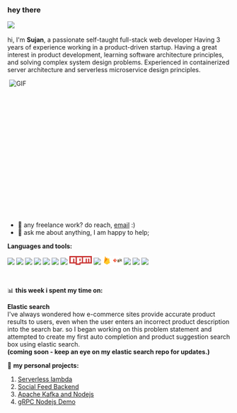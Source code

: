 ### hey there 

![](https://visitor-badge.glitch.me/badge?page_id=ninjasujan.ninjasujan)

hi, I'm **Sujan**, a passionate self-taught full-stack web developer Having 3 years of experience working in a product-driven startup. Having a great interest in product development, learning software architecture principles, and solving complex system design problems.
Experienced in containerized server architecture and serverless microservice design principles.

 <img align="right" alt="GIF" src="https://github.com/abhisheknaiidu/abhisheknaiidu/blob/master/code.gif?raw=true" width="500" height="320" />
  
- 💼 any freelance work? do reach, [email](mailto:sujanb.poojary@gmail.com) :)
- 💬 ask me about anything, I am happy to help;

**Languages and tools:**  

<code><img height="20" src="https://img.shields.io/badge/JavaScript-323330?style=for-the-badge&logo=javascript&logoColor=F7DF1E"></code>
<code><img height="20" src="https://img.shields.io/badge/TypeScript-007ACC?style=for-the-badge&logo=typescript&logoColor=white"></code>
<code><img height="20" src="https://img.shields.io/badge/Node.js-339933?style=for-the-badge&logo=nodedotjs&logoColor=white"></code>
<code><img height="20" src="https://img.shields.io/badge/React-20232A?style=for-the-badge&logo=react&logoColor=61DAFB"></code>
<code><img height="20" src="https://img.shields.io/badge/Express.js-000000?style=for-the-badge&logo=express&logoColor=white"></code>
<code><img height="20" src="https://img.shields.io/badge/PostgreSQL-316192?style=for-the-badge&logo=postgresql&logoColor=white"></code>
<code><img height="20" src="https://img.shields.io/badge/MongoDB-4EA94B?style=for-the-badge&logo=mongodb&logoColor=white"></code>
<code><img height="20" src="https://github.com/MarioTerron/logo-images/blob/master/logos/npm.png?raw=true"></code>
<code><img height="20" src="https://img.shields.io/badge/kubernetes-326ce5.svg?&style=for-the-badge&logo=kubernetes&logoColor=white"></code>
<code><img height="20" src="https://raw.githubusercontent.com/github/explore/80688e429a7d4ef2fca1e82350fe8e3517d3494d/topics/firebase/firebase.png"></code>
<code><img height="20" src="https://raw.githubusercontent.com/github/explore/80688e429a7d4ef2fca1e82350fe8e3517d3494d/topics/git/git.png"></code>
<code><img height="20" src="https://i.imgur.com/VyjCJuz.png"></code>
<code><img height="20" src="https://img.shields.io/badge/Amazon_AWS-FF9900?style=for-the-badge&logo=amazonaws&logoColor=white"></code>
<code><img height="20" src="https://img.shields.io/badge/Nginx-009639?style=for-the-badge&logo=nginx&logoColor=white"></code>


<br/>

📊 **this week i spent my time on:**
<!--START_SECTION:waka-->
**Elastic search** <br/>
I've always wondered how e-commerce sites provide accurate product results to users, even when the user enters an incorrect product description into the search bar.
so I began working on this problem statement and attempted to create my first auto completion and product suggestion search box using elastic search.<br/>
**(coming soon - keep an eye on my elastic search repo for updates.)**
<!--END_SECTION:waka-->

🚧 **my personal projects:**
<!-- TODO-IST:START -->
1. [Serverless lambda](https://github.com/ninjasujan/aws-serverless)
2. [Social Feed Backend](https://github.com/ninjasujan/social-feed-backend)
3. [Apache Kafka and Nodejs](https://github.com/ninjasujan/apache-kafka)
4. [gRPC Nodejs Demo](https://github.com/ninjasujan/gRPC-demo)
<!-- TODO-IST:END -->
